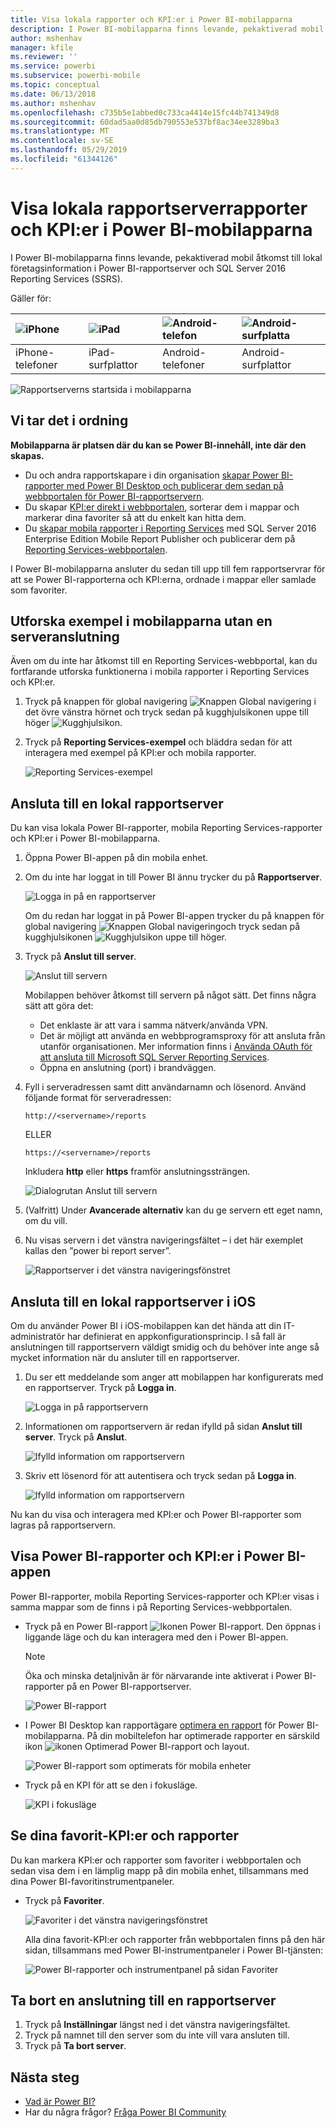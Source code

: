 ```yaml
---
title: Visa lokala rapporter och KPI:er i Power BI-mobilapparna
description: I Power BI-mobilapparna finns levande, pekaktiverad mobil åtkomst till lokal företagsinformation i SQL Server Reporting Services och Power BI-rapportservern.
author: mshenhav
manager: kfile
ms.reviewer: ''
ms.service: powerbi
ms.subservice: powerbi-mobile
ms.topic: conceptual
ms.date: 06/13/2018
ms.author: mshenhav
ms.openlocfilehash: c735b5e1abbed0c733ca4414e15fc44b741349d8
ms.sourcegitcommit: 60dad5aa0d85db790553e537bf8ac34ee3289ba3
ms.translationtype: MT
ms.contentlocale: sv-SE
ms.lasthandoff: 05/29/2019
ms.locfileid: "61344126"
---
```

# <a name="view-on-premises-report-server-reports-and-kpis-in-the-power-bi-mobile-apps"></a>Visa lokala rapportserverrapporter och KPI:er i Power BI-mobilapparna

I Power BI-mobilapparna finns levande, pekaktiverad mobil åtkomst till lokal företagsinformation i Power BI-rapportserver och SQL Server 2016 Reporting Services (SSRS).

Gäller för:

| ![iPhone](./media/mobile-app-ssrs-kpis-mobile-on-premises-reports/iphone-logo-50-px.png) | ![iPad](./media/mobile-app-ssrs-kpis-mobile-on-premises-reports/ipad-logo-50-px.png) | ![Android-telefon](./media/mobile-app-ssrs-kpis-mobile-on-premises-reports/android-phone-logo-50-px.png) | ![Android-surfplatta](./media/mobile-app-ssrs-kpis-mobile-on-premises-reports/android-tablet-logo-50-px.png) |
|:--- |:--- |:--- |:--- |
| iPhone-telefoner |iPad-surfplattor |Android-telefoner |Android-surfplattor |


![Rapportserverns startsida i mobilapparna](./media/mobile-app-ssrs-kpis-mobile-on-premises-reports/power-bi-ipad-pbi-report-server-home.png)

## <a name="first-things-first"></a>Vi tar det i ordning
**Mobilapparna är platsen där du kan se Power BI-innehåll, inte där den skapas.**

* Du och andra rapportskapare i din organisation [skapar Power BI-rapporter med Power BI Desktop och publicerar dem sedan på webbportalen för Power BI-rapportservern](../../report-server/quickstart-create-powerbi-report.md). 
* Du skapar [KPI:er direkt i webbportalen](https://docs.microsoft.com/sql/reporting-services/working-with-kpis-in-reporting-services), sorterar dem i mappar och markerar dina favoriter så att du enkelt kan hitta dem. 
* Du [skapar mobila rapporter i Reporting Services](https://docs.microsoft.com/sql/reporting-services/mobile-reports/create-mobile-reports-with-sql-server-mobile-report-publisher) med SQL Server 2016 Enterprise Edition Mobile Report Publisher och publicerar dem på [Reporting Services-webbportalen](https://docs.microsoft.com/sql/reporting-services/web-portal-ssrs-native-mode).  

I Power BI-mobilapparna ansluter du sedan till upp till fem rapportservrar för att se Power BI-rapporterna och KPI:erna, ordnade i mappar eller samlade som favoriter. 

## <a name="explore-samples-in-the-mobile-apps-without-a-server-connection"></a>Utforska exempel i mobilapparna utan en serveranslutning
Även om du inte har åtkomst till en Reporting Services-webbportal, kan du fortfarande utforska funktionerna i mobila rapporter i Reporting Services och KPI:er. 

1. Tryck på knappen för global navigering ![Knappen Global navigering](././media/mobile-app-ssrs-kpis-mobile-on-premises-reports/power-bi-iphone-global-nav-button.png) i det övre vänstra hörnet och tryck sedan på kugghjulsikonen uppe till höger ![Kugghjulsikon](././media/mobile-app-ssrs-kpis-mobile-on-premises-reports/power-bi-ios-settings-icon.png).
2. Tryck på **Reporting Services-exempel** och bläddra sedan för att interagera med exempel på KPI:er och mobila rapporter.
   
   ![Reporting Services-exempel](./media/mobile-app-ssrs-kpis-mobile-on-premises-reports/power-bi-iphone-ssrs-samples.png)

## <a name="connect-to-an-on-premises-report-server"></a>Ansluta till en lokal rapportserver
Du kan visa lokala Power BI-rapporter, mobila Reporting Services-rapporter och KPI:er i Power BI-mobilapparna. 

1. Öppna Power BI-appen på din mobila enhet.
2. Om du inte har loggat in till Power BI ännu trycker du på **Rapportserver**.
   
   ![Logga in på en rapportserver](./media/mobile-app-ssrs-kpis-mobile-on-premises-reports/power-bi-connect-to-rs-login.png)
   
   Om du redan har loggat in på Power BI-appen trycker du på knappen för global navigering ![Knappen Global navigering](././media/mobile-app-ssrs-kpis-mobile-on-premises-reports/power-bi-iphone-global-nav-button.png)och tryck sedan på kugghjulsikonen ![Kugghjulsikon](././media/mobile-app-ssrs-kpis-mobile-on-premises-reports/power-bi-ios-settings-icon.png) uppe till höger.
3. Tryck på **Anslut till server**.
   
    ![Anslut till servern](./media/mobile-app-ssrs-kpis-mobile-on-premises-reports/power-bi-android-server-sign-in.png)

     Mobilappen behöver åtkomst till servern på något sätt. Det finns några sätt att göra det:

    - Det enklaste är att vara i samma nätverk/använda VPN.
    - Det är möjligt att använda en webbprogramsproxy för att ansluta från utanför organisationen. Mer information finns i [Använda OAuth för att ansluta till Microsoft SQL Server Reporting Services](mobile-oauth-ssrs.md). 
    - Öppna en anslutning (port) i brandväggen.

1. Fyll i serveradressen samt ditt användarnamn och lösenord. Använd följande format för serveradressen:
   
     `http://<servername>/reports`
   
     ELLER
   
     `https://<servername>/reports`
   
   Inkludera **http** eller **https** framför anslutningssträngen.
   
    ![Dialogrutan Anslut till servern](./media/mobile-app-ssrs-kpis-mobile-on-premises-reports/power-bi-ios-connect-to-server-dialog.png)
5. (Valfritt) Under **Avancerade alternativ** kan du ge servern ett eget namn, om du vill.
6. Nu visas servern i det vänstra navigeringsfältet – i det här exemplet kallas den ”power bi report server”.
   
   ![Rapportserver i det vänstra navigeringsfönstret](./media/mobile-app-ssrs-kpis-mobile-on-premises-reports/power-bi-iphone-left-nav-report-server.png)

## <a name="connect-to-an-on-premises-report-server-in-ios"></a>Ansluta till en lokal rapportserver i iOS

Om du använder Power BI i iOS-mobilappen kan det hända att din IT-administratör har definierat en appkonfigurationsprincip. I så fall är anslutningen till rapportservern väldigt smidig och du behöver inte ange så mycket information när du ansluter till en rapportserver. 

1. Du ser ett meddelande som anger att mobilappen har konfigurerats med en rapportserver. Tryck på **Logga in**.

    ![Logga in på rapportservern](./media/mobile-app-ssrs-kpis-mobile-on-premises-reports/power-bi-config-server-sign-in.png)

2.  Informationen om rapportservern är redan ifylld på sidan **Anslut till server**. Tryck på **Anslut**.

    ![Ifylld information om rapportservern](./media/mobile-app-ssrs-kpis-mobile-on-premises-reports/power-bi-ios-remote-configure-connect-server.png)

3. Skriv ett lösenord för att autentisera och tryck sedan på **Logga in**. 

    ![Ifylld information om rapportservern](./media/mobile-app-ssrs-kpis-mobile-on-premises-reports/power-bi-config-server-address.png)

Nu kan du visa och interagera med KPI:er och Power BI-rapporter som lagras på rapportservern.

## <a name="view-power-bi-reports-and-kpis-in-the-power-bi-app"></a>Visa Power BI-rapporter och KPI:er i Power BI-appen
Power BI-rapporter, mobila Reporting Services-rapporter och KPI:er visas i samma mappar som de finns i på Reporting Services-webbportalen. 

* Tryck på en Power BI-rapport ![Ikonen Power BI-rapport](./media/mobile-app-ssrs-kpis-mobile-on-premises-reports/power-bi-rs-mobile-report-icon.png). Den öppnas i liggande läge och du kan interagera med den i Power BI-appen.

    > [!NOTE]
  > Öka och minska detaljnivån är för närvarande inte aktiverat i Power BI-rapporter på en Power BI-rapportserver.
  
    ![Power BI-rapport](./media/mobile-app-ssrs-kpis-mobile-on-premises-reports/power-bi-iphone-report-server-report.png)
* I Power BI Desktop kan rapportägare [optimera en rapport](../../desktop-create-phone-report.md) för Power BI-mobilapparna. På din mobiltelefon har optimerade rapporter en särskild ikon ![ikonen Optimerad Power BI-rapport](./media/mobile-app-ssrs-kpis-mobile-on-premises-reports/power-bi-rs-mobile-optimized-icon.png) och layout.
  
    ![Power BI-rapport som optimerats för mobila enheter](./media/mobile-app-ssrs-kpis-mobile-on-premises-reports/power-bi-rs-mobile-optimized-report.png)
* Tryck på en KPI för att se den i fokusläge.
  
    ![KPI i fokusläge](./media/mobile-app-ssrs-kpis-mobile-on-premises-reports/pbi_ipad_ssmrp_tile.png)

## <a name="view-your-favorite-kpis-and-reports"></a>Se dina favorit-KPI:er och rapporter
Du kan markera KPI:er och rapporter som favoriter i webbportalen och sedan visa dem i en lämplig mapp på din mobila enhet, tillsammans med dina Power BI-favoritinstrumentpaneler.

* Tryck på **Favoriter**.
  
   ![Favoriter i det vänstra navigeringsfönstret](./media/mobile-app-ssrs-kpis-mobile-on-premises-reports/power-bi-ipad-faves-pbi-report-server-update.png)
  
   Alla dina favorit-KPI:er och rapporter från webbportalen finns på den här sidan, tillsammans med Power BI-instrumentpaneler i Power BI-tjänsten:
  
   ![Power BI-rapporter och instrumentpanel på sidan Favoriter](./media/mobile-app-ssrs-kpis-mobile-on-premises-reports/power-bi-ipad-favorites.png)

## <a name="remove-a-connection-to-a-report-server"></a>Ta bort en anslutning till en rapportserver
1. Tryck på **Inställningar** längst ned i det vänstra navigeringsfältet.
2. Tryck på namnet till den server som du inte vill vara ansluten till.
3. Tryck på **Ta bort server**.

## <a name="next-steps"></a>Nästa steg
* [Vad är Power BI?](../../power-bi-overview.md)  
* Har du några frågor? [Fråga Power BI Community](http://community.powerbi.com/)

